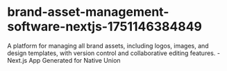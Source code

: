 # brand-asset-management-software-nextjs-1751146384849
A platform for managing all brand assets, including logos, images, and design templates, with version control and collaborative editing features. - Next.js App Generated for Native Union
